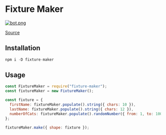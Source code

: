# Fixture Maker

[![bot.png](https://i.postimg.cc/m23K4FVL/bot.png)](https://postimg.cc/4mdWbyrq)

[Source](https://www.freepik.com/free-photos-vectors/technology)

## Installation

```javascript
npm i -D fixture-maker
```

## Usage

```javascript
const FixtureMaker = require("fixture-maker");
const fixtureMaker = new FixtureMaker();

const fixture = {
  firstName: fixtureMaker.populate().string({ chars: 10 }),
  lastName: fixtureMaker.populate().string({ chars: 12 }),
  numberOfCats: fixtureMaker.populate().randomNumber({ from: 1, to: 100 })
};

fixtureMaker.make({ shape: fixture });
```
